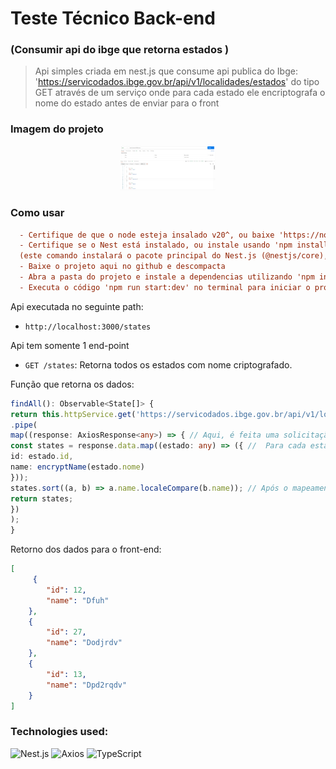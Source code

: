 # Teste Técnico Back-end 

### (Consumir api do ibge que retorna estados )
> Api simples criada em nest.js que consume api publica do Ibge: 'https://servicodados.ibge.gov.br/api/v1/localidades/estados' do tipo GET através de um serviço onde para cada estado ele encriptografa o nome do estado antes de enviar para o front 
> 

### Imagem do projeto
<div align="center">
  <img src="/img/01.png" width="30%">
</div>

### Como usar

```ini
  - Certifique de que o node esteja insalado v20^, ou baixe 'https://nodejs.org/'
  - Certifique se o Nest está instalado, ou instale usando 'npm install --save @nestjs/core @nestjs/common rxjs' 
  (este comando instalará o pacote principal do Nest.js (@nestjs/core), os módulos comuns (@nestjs/common) e a dependência rxjs.)
  - Baixe o projeto aqui no github e descompacta
  - Abra a pasta do projeto e instale a dependencias utilizando 'npm install'
  - Executa o código 'npm run start:dev' no terminal para iniciar o projeto.
```


Api executada no seguinte path:

- `http://localhost:3000/states`


Api tem somente 1 end-point

- `GET /states`: Retorna todos os estados com nome criptografado.

Função  que retorna os dados:
```typescript
findAll(): Observable<State[]> {
return this.httpService.get('https://servicodados.ibge.gov.br/api/v1/localidades/estados') // Aqui, é feita uma solicitação HTTP GET usando o serviço HTTP fornecido pelo NestJS para a URL fornecida.
.pipe(
map((response: AxiosResponse<any>) => { // Aqui, é feita uma solicitação HTTP GET usando o serviço HTTP fornecido pelo NestJS para a URL fornecida.
const states = response.data.map((estado: any) => ({ //  Para cada estado na resposta, um novo objeto State é criado com os campos id e name, onde name é criptografado usando a função encryptName.
id: estado.id,
name: encryptName(estado.nome) 
}));
states.sort((a, b) => a.name.localeCompare(b.name)); // Após o mapeamento, o array de estados é ordenado alfabeticamente com base nos nomes dos estados.
return states;
})
);
}
```

Retorno dos dados para o front-end:

```json
[
     {
        "id": 12,
        "name": "Dfuh"
    },
    {
        "id": 27,
        "name": "Dodjrdv"
    },
    {
        "id": 13,
        "name": "Dpd2rqdv"
    }
]
```

### Technologies used:
 ![Nest.js](https://img.shields.io/badge/Nest.js-%23E0234E.svg?style=for-the-badge&logo=nestjs&logoColor=white) ![Axios](https://img.shields.io/badge/Axios-%23000000.svg?style=for-the-badge&logo=axios&logoColor=white)  ![TypeScript](https://img.shields.io/badge/typescript-%23007ACC.svg?style=for-the-badge&logo=typescript&logoColor=white)





